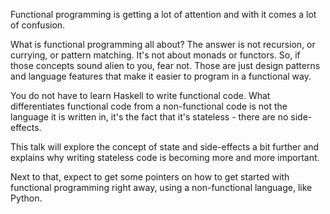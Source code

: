 Functional programming is getting a lot of attention and with it comes a lot of confusion.

What is functional programming all about? The answer is not recursion, or
currying, or pattern matching. It's not about monads or functors. So, if those
concepts sound alien to you, fear not. Those are just design patterns and
language features that make it easier to program in a functional way.

You do not have to learn Haskell to write functional code. What differentiates
functional code from a non-functional code is not the language it is written
in, it's the fact that it's stateless - there are no side-effects.

This talk will explore the concept of state and side-effects a bit further and
explains why writing stateless code is becoming more and more important.

Next to that, expect to get some pointers on how to get started with functional
programming right away, using a non-functional language, like Python.
